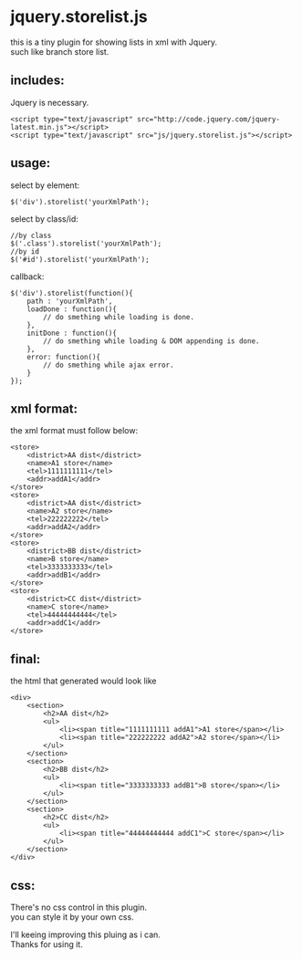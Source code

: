 # jquery.storelist.js
this is a tiny plugin for showing lists in xml with Jquery. <br />
such like branch store list.

## includes:
Jquery is necessary.
```
<script type="text/javascript" src="http://code.jquery.com/jquery-latest.min.js"></script>
<script type="text/javascript" src="js/jquery.storelist.js"></script>
```

## usage:
select by element:
```
$('div').storelist('yourXmlPath');
``` 
select by class/id:
```
//by class
$('.class').storelist('yourXmlPath'); 
//by id
$('#id').storelist('yourXmlPath');
```
callback:
```
$('div').storelist(function(){
    path : 'yourXmlPath',
    loadDone : function(){
        // do smething while loading is done.
    },
    initDone : function(){
        // do smething while loading & DOM appending is done.
    },
    error: function(){
        // do smething while ajax error.
    }
});
```

## xml format:
the xml format must follow below:
```
<store>
    <district>AA dist</district>
    <name>A1 store</name>
    <tel>1111111111</tel>
    <addr>addA1</addr>
</store>
<store>
    <district>AA dist</district>
    <name>A2 store</name>
    <tel>222222222</tel>
    <addr>addA2</addr>
</store>
<store>
    <district>BB dist</district>
    <name>B store</name>
    <tel>3333333333</tel>
    <addr>addB1</addr>
</store>
<store>
    <district>CC dist</district>
    <name>C store</name>
    <tel>44444444444</tel>
    <addr>addC1</addr>
</store>
```

## final:
the html that generated would look like
```
<div>
    <section>
        <h2>AA dist</h2>
        <ul>
            <li><span title="1111111111 addA1">A1 store</span></li>
            <li><span title="222222222 addA2">A2 store</span></li>
        </ul>
    </section>
    <section>
        <h2>BB dist</h2>
        <ul>
            <li><span title="3333333333 addB1">B store</span></li>
        </ul>
    </section>
    <section>
        <h2>CC dist</h2>
        <ul>
            <li><span title="44444444444 addC1">C store</span></li>
        </ul>
    </section>
</div>
```
## css:
There's no css control in this plugin.<br />
you can style it by your own css.

I'll keeing improving this pluing as i can.<br />
Thanks for using it.


